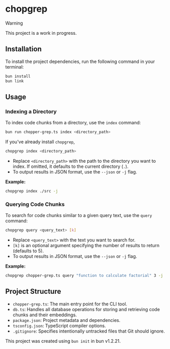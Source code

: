 # chopgrep


> [!WARNING]
> This project is a work in progress.

## Installation

To install the project dependencies, run the following command in your terminal:

```bash
bun install
bun link
```

## Usage

### Indexing a Directory

To index code chunks from a directory, use the `index` command:

```bash
bun run chopper-grep.ts index <directory_path>
```

If you've already install `chopgrep`,
```bash
chopgrep index <directory_path>
```

- Replace `<directory_path>` with the path to the directory you want to index. If omitted, it defaults to the current
directory (`.`).
- To output results in JSON format, use the `--json` or `-j` flag.

**Example:**
```bash
chopgrep index ./src -j
```

### Querying Code Chunks

To search for code chunks similar to a given query text, use the `query` command:

```bash
chopgrep query <query_text> [k]
```

- Replace `<query_text>` with the text you want to search for.
- `[k]` is an optional argument specifying the number of results to return (defaults to 5).
- To output results in JSON format, use the `--json` or `-j` flag.

**Example:**
```bash
chopgrep chopper-grep.ts query "function to calculate factorial" 3 -j
```

## Project Structure

- `chopper-grep.ts`: The main entry point for the CLI tool.
- `db.ts`: Handles all database operations for storing and retrieving code chunks and their embeddings.
- `package.json`: Project metadata and dependencies.
- `tsconfig.json`: TypeScript compiler options.
- `.gitignore`: Specifies intentionally untracked files that Git should ignore.

This project was created using `bun init` in bun v1.2.21.
